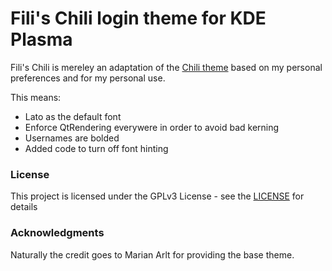 # Fili's Chili login theme for KDE Plasma

Fili's Chili is mereley an adaptation of the [Chili theme](https://github.com/MarianArlt/kde-plasma-chili) based on my personal preferences and for my personal use.

This means:
- Lato as the default font
- Enforce QtRendering everywere in order to avoid bad kerning
- Usernames are bolded
- Added code to turn off font hinting 

### License

This project is licensed under the GPLv3 License - see the [LICENSE](LICENSE.md) for details

### Acknowledgments

Naturally the credit goes to Marian Arlt for providing the base theme.

